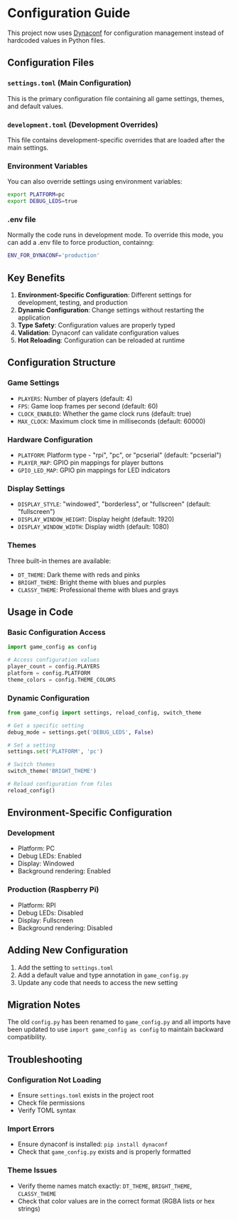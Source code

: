 # Configuration Guide

This project now uses [Dynaconf](https://www.dynaconf.com/) for configuration management instead of hardcoded values in Python files.

## Configuration Files

### `settings.toml` (Main Configuration)
This is the primary configuration file containing all game settings, themes, and default values.

### `development.toml` (Development Overrides)
This file contains development-specific overrides that are loaded after the main settings.

### Environment Variables
You can also override settings using environment variables:
```bash
export PLATFORM=pc
export DEBUG_LEDS=true
```

### .env file

Normally the code runs in development mode. To override this mode, you can add a .env file to force production, containng:

```bash
ENV_FOR_DYNACONF='production'
```


## Key Benefits

1. **Environment-Specific Configuration**: Different settings for development, testing, and production
2. **Dynamic Configuration**: Change settings without restarting the application
3. **Type Safety**: Configuration values are properly typed
4. **Validation**: Dynaconf can validate configuration values
5. **Hot Reloading**: Configuration can be reloaded at runtime

## Configuration Structure

### Game Settings
- `PLAYERS`: Number of players (default: 4)
- `FPS`: Game loop frames per second (default: 60)
- `CLOCK_ENABLED`: Whether the game clock runs (default: true)
- `MAX_CLOCK`: Maximum clock time in milliseconds (default: 60000)

### Hardware Configuration
- `PLATFORM`: Platform type - "rpi", "pc", or "pcserial" (default: "pcserial")
- `PLAYER_MAP`: GPIO pin mappings for player buttons
- `GPIO_LED_MAP`: GPIO pin mappings for LED indicators

### Display Settings
- `DISPLAY_STYLE`: "windowed", "borderless", or "fullscreen" (default: "fullscreen")
- `DISPLAY_WINDOW_HEIGHT`: Display height (default: 1920)
- `DISPLAY_WINDOW_WIDTH`: Display width (default: 1080)

### Themes
Three built-in themes are available:
- `DT_THEME`: Dark theme with reds and pinks
- `BRIGHT_THEME`: Bright theme with blues and purples  
- `CLASSY_THEME`: Professional theme with blues and grays

## Usage in Code

### Basic Configuration Access
```python
import game_config as config

# Access configuration values
player_count = config.PLAYERS
platform = config.PLATFORM
theme_colors = config.THEME_COLORS
```

### Dynamic Configuration
```python
from game_config import settings, reload_config, switch_theme

# Get a specific setting
debug_mode = settings.get('DEBUG_LEDS', False)

# Set a setting
settings.set('PLATFORM', 'pc')

# Switch themes
switch_theme('BRIGHT_THEME')

# Reload configuration from files
reload_config()
```

## Environment-Specific Configuration

### Development
- Platform: PC
- Debug LEDs: Enabled
- Display: Windowed
- Background rendering: Enabled

### Production (Raspberry Pi)
- Platform: RPI
- Debug LEDs: Disabled
- Display: Fullscreen
- Background rendering: Disabled

## Adding New Configuration

1. Add the setting to `settings.toml`
2. Add a default value and type annotation in `game_config.py`
3. Update any code that needs to access the new setting

## Migration Notes

The old `config.py` has been renamed to `game_config.py` and all imports have been updated to use `import game_config as config` to maintain backward compatibility.

## Troubleshooting

### Configuration Not Loading
- Ensure `settings.toml` exists in the project root
- Check file permissions
- Verify TOML syntax

### Import Errors
- Ensure dynaconf is installed: `pip install dynaconf`
- Check that `game_config.py` exists and is properly formatted

### Theme Issues
- Verify theme names match exactly: `DT_THEME`, `BRIGHT_THEME`, `CLASSY_THEME`
- Check that color values are in the correct format (RGBA lists or hex strings)

